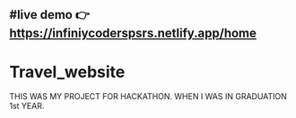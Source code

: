 #live demo 👉 https://infiniycoderspsrs.netlify.app/home
---
# Travel_website

THIS WAS MY PROJECT FOR HACKATHON. WHEN I WAS IN GRADUATION 1st YEAR.
